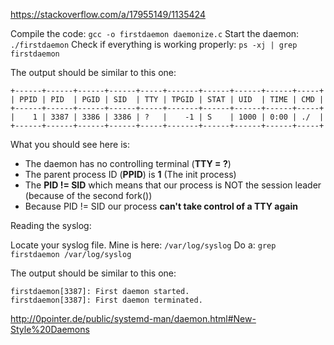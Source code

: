 https://stackoverflow.com/a/17955149/1135424

Compile the code: `gcc -o firstdaemon daemonize.c`
Start the daemon: `./firstdaemon`
Check if everything is working properly: `ps -xj | grep firstdaemon`

The output should be similar to this one:

    +------+------+------+------+-----+-------+------+------+------+-----+
    | PPID | PID  | PGID | SID  | TTY | TPGID | STAT | UID  | TIME | CMD |
    +------+------+------+------+-----+-------+------+------+------+-----+
    |    1 | 3387 | 3386 | 3386 | ?   |    -1 | S    | 1000 | 0:00 | ./  |
    +------+------+------+------+-----+-------+------+------+------+-----+

What you should see here is:

* The daemon has no controlling terminal (__TTY = ?__)
* The parent process ID (__PPID__) is __1__ (The init process)
* The __PID != SID__ which means that our process is NOT the session leader (because of the second fork())
* Because PID != SID our process __can't take control of a TTY again__

Reading the syslog:

Locate your syslog file. Mine is here: `/var/log/syslog`
Do a: `grep firstdaemon /var/log/syslog`

The output should be similar to this one:

    firstdaemon[3387]: First daemon started.
    firstdaemon[3387]: First daemon terminated.

http://0pointer.de/public/systemd-man/daemon.html#New-Style%20Daemons
